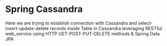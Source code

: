 # Spring Cassandra 

Here we are trying to establish connection with Cassandra and select-insert-update-delete records inside Table in Cassandra leveraging RESTful web_service using HTTP GET-POST-PUT-DELETE methods & Spring Data JPA
